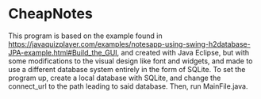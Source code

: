 # CheapNotes

This program is based on the example found in https://javaquizplayer.com/examples/notesapp-using-swing-h2database-JPA-example.html#Build_the_GUI, and created with Java Eclipse, but with some modifications to the visual design like font and widgets, and made to use a different database system entirely in the form of SQLite. To set the program up, create a local database with SQLite, and change the connect_url to the path leading to said database. Then, run MainFile.java.
